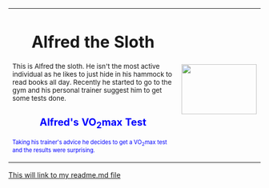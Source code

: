 <!DOCTYPE html>
<html>
<head>
<title><center>My HTML Page</center></title>
</head>
<style>
img {
float: right;
}
</style>
<body>

<table style="width:100%">
  <tr>
    <td><h1><center>Alfred the Sloth</center></h1>
<p><small>This is Alfred the sloth. He isn't the most active individual as he likes to just hide in his hammock to read books all day. Recently he started to go to the gym and his personal trainer suggest him to get some tests done.</p>
<h2><h2 style="color:blue;"><center>Alfred's VO<sub>2</sub>max Test</center></h1>
<p style="color:blue;"><small>Taking his trainer's advice he decides to get a VO<sub>2</sub>max test and the results were surprising.</p></td>
    <td><p><img src ="https://t4.ftcdn.net/jpg/06/45/44/67/360_F_645446744_YUeYhA4Sbc8xOiyaX1DBslwk51DGmue4.jpg" style="width:150px;height:100px;"></p></td>
  </tr>
</table>

<p> <a href="/Knes381/readme.md"> This will link to my readme.md file</a>
</body>
</html>
